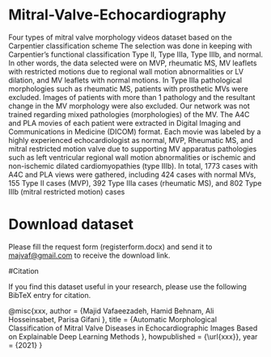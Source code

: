 # Mitral-Valve-Echocardiography
Four types of mitral valve morphology videos dataset based on the Carpentier classification scheme
The selection was done in keeping with Carpentier’s functional classification Type II, Type IIIa, Type IIIb, and normal. In other words, the data selected were on MVP, rheumatic MS, MV leaflets with restricted motions due to regional wall motion abnormalities or LV dilation, and MV leaflets with normal motions. In Type IIIa pathological morphologies such as rheumatic MS, patients with prosthetic MVs were excluded. Images of patients with more than 1 pathology and the resultant change in the MV morphology were also excluded. Our network was not trained regarding mixed pathologies (morphologies) of the MV.
The A4C and PLA movies of each patient were extracted in Digital Imaging and Communications in Medicine (DICOM) format. Each movie was labeled by a highly experienced echocardiologist as normal, MVP, Rheumatic MS, and mitral restricted motion valve due to supporting MV apparatus pathologies such as left ventricular regional wall motion abnormalities or ischemic and non-ischemic dilated cardiomyopathies (type IIIb). In total, 1773 cases with A4C and PLA views were gathered, including 424 cases with normal MVs, 155 Type II cases (MVP), 392 Type IIIa cases (rheumatic MS), and 802 Type IIIb (mitral restricted motion) cases

# Download dataset
Please fill the request form (registerform.docx) and send it to majvaf@gmail.com to receive the download link.

#Citation

If you find this dataset useful in your research, please use the following BibTeX entry for citation.

@misc{xxx, author = {Majid Vafaeezadeh, Hamid Behnam, Ali Hosseinsabet, Parisa Gifani }, title = {Automatic Morphological Classification of Mitral Valve Diseases in Echocardiographic Images Based on Explainable Deep Learning Methods }, howpublished = {\url{xxx}}, year = {2021} }
